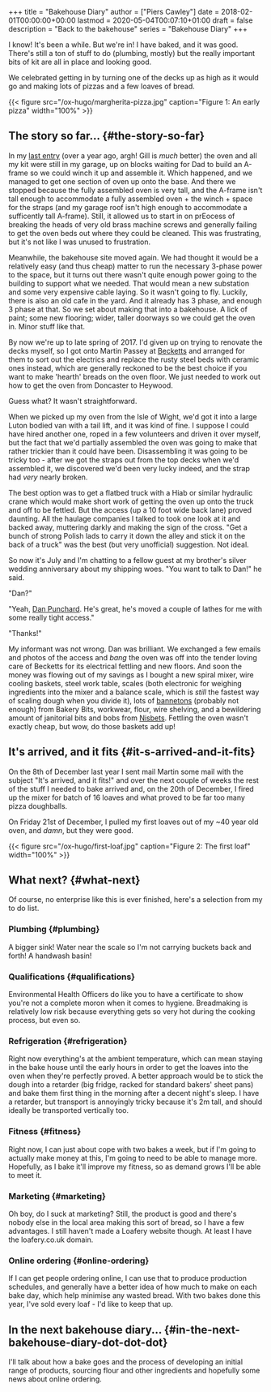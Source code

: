 +++
title = "Bakehouse Diary"
author = ["Piers Cawley"]
date = 2018-02-01T00:00:00+00:00
lastmod = 2020-05-04T00:07:10+01:00
draft = false
description = "Back to the bakehouse"
series = "Bakehouse Diary"
+++

I know! It's been a while. But we're in! I have baked, and it was
good. There's still a ton of stuff to do (plumbing, mostly) but the
really important bits of kit are all in place and looking good.

We celebrated getting in by turning one of the decks up as high as it
would go and making lots of pizzas and a few loaves of bread.

{{< figure src="/ox-hugo/margherita-pizza.jpg" caption="Figure 1: An early pizza" width="100%" >}}

<!--more-->


## The story so far… {#the-story-so-far}

In my [last entry](/2016/11/11/taking-stock/) (over a year ago, argh! Gill is _much_ better) the
oven and all my kit were still in my garage, up on blocks waiting for
Dad to build an A-frame so we could winch it up and assemble it. Which
happened, and we managed to get one section of oven up onto the base.
And there we stopped because the fully assembled oven is very tall, and
the A-frame isn't tall enough to accommodate a fully assembled oven +
the winch + space for the straps (and my garage roof isn't high enough
to accommodate a sufficently tall A-frame). Still, it allowed us to
start in on prEocess of breaking the heads of very old brass
machine screws and generally failing to get the oven beds out where
they could be cleaned. This was frustrating, but it's not like I was
unused to frustration.

Meanwhile, the bakehouse site moved again. We had thought it would be
a relatively easy (and thus cheap) matter to run the necessary 3-phase
power to the space, but it turns out there wasn't quite enough power
going to the building to support what we needed. That would mean a new
substation and some very expensive cable laying. So it wasn't going to
fly. Luckily, there is also an old cafe in the yard. And it already has 3
phase, and enough 3 phase at that. So we set about making that into a
bakehouse. A lick of paint; some new flooring; wider, taller doorways
so we could get the oven in. Minor stuff like that.

By now we're up to late spring of 2017. I'd given up on trying to
renovate the decks myself, so I got onto Martin Passey at [Becketts](http://becketts.co.uk/) and
arranged for them to sort out the electrics and replace the rusty
steel beds with ceramic ones instead, which are generally reckoned to
be the best choice if you want to make 'hearth' breads on the oven
floor. We just needed to work out how to get the oven from Doncaster
to Heywood.

Guess what? It wasn't straightforward.

When we picked up my oven from the Isle of Wight, we'd got it into a
large Luton bodied van with a tail lift, and it was kind of fine. I
suppose I could have hired another one, roped in a few volunteers and
driven it over myself, but the fact that we'd partially assembled the
oven was going to make that rather trickier than it could have been.
Disassembling it was going to be tricky too - after we got the straps
out from the top decks when we'd assembled it, we discovered we'd been
very lucky indeed, and the strap had _very_ nearly broken.

The best option was to get a flatbed truck with a Hiab or similar
hydraulic crane which would make short work of getting the oven up
onto the truck and off to be fettled. But the access (up a 10 foot
wide back lane) proved daunting. All the haulage companies I talked to
took one look at it and backed away, muttering darkly and making the
sign of the cross. "Get a bunch of strong Polish lads to carry it down
the alley and stick it on the back of a truck" was the best (but very
unofficial) suggestion. Not ideal.

So now it's July and I'm chatting to a fellow guest at my brother's
silver wedding anniversary about my shipping woes. "You want to talk
to Dan!" he said.

"Dan?"

"Yeah, [Dan Punchard](http://www.danpunchard.co.uk/). He's great, he's moved a couple of lathes for me
with some really tight access."

"Thanks!"

My informant was not wrong. Dan was brilliant. We exchanged a few
emails and photos of the access and _bang_ the oven was off into the
tender loving care of Becketts for its electrical fettling and new
floors. And soon the money was flowing out of my savings as I bought a
new spiral mixer, wire cooling baskets, steel work table, scales (both
electronic for weighing ingredients into the mixer and a balance
scale, which is _still_ the fastest way of scaling dough when you
divide it), lots of [bannetons](https://www.bakerybits.co.uk/bakery-equipment/proving-baskets-and-cloths/wicker-baskets/heavy-duty.html) (probably not enough) from Bakery Bits,
workwear, flour, wire shelving, and a bewildering amount of janitorial
bits and bobs from [Nisbets](https://nisbets.co.uk/). Fettling the oven wasn't exactly cheap,
but wow, do those baskets add up!


## It's arrived, and it fits {#it-s-arrived-and-it-fits}

On the 8th of December last year I sent mail Martin some mail with the
subject "It's arrived, and it fits!" and over the next couple of weeks
the rest of the stuff I needed to bake arrived and, on the 20th of
December, I fired up the mixer for batch of 16 loaves and what proved
to be far too many pizza doughballs.

On Friday 21st of December, I pulled my first loaves out of my ~40
year old oven, and _damn_, but they were good.

{{< figure src="/ox-hugo/first-loaf.jpg" caption="Figure 2: The first loaf" width="100%" >}}


## What next? {#what-next}

Of course, no enterprise like this is ever finished, here's a
selection from my to do list.


### Plumbing {#plumbing}

A bigger sink! Water near the scale so I'm not carrying buckets
back and forth! A handwash basin!


### Qualifications {#qualifications}

Environmental Health Officers do like you to have a certificate
to show you're not a complete moron when it comes to hygiene.
Breadmaking is relatively low risk because everything gets so
very hot during the cooking process, but even so.


### Refrigeration {#refrigeration}

Right now everything's at the ambient temperature, which can mean
staying in the bake house until the early hours in order to get
the loaves into the oven when they're perfectly proved. A better
approach would be to stick the dough into a retarder (big
fridge, racked for standard bakers' sheet pans) and bake them
first thing in the morning after a decent night's sleep. I have a
retarder, but transport is annoyingly tricky because it's 2m
tall, and should ideally be transported vertically too.


### Fitness {#fitness}

Right now, I can just about cope with two bakes a week, but if
I'm going to actually make money at this, I'm going to need to be
able to manage more. Hopefully, as I bake it'll improve my
fitness, so as demand grows I'll be able to meet it.


### Marketing {#marketing}

Oh boy, do I suck at marketing? Still, the product is good and
there's nobody else in the local area making this sort of bread,
so I have a few advantages. I still haven't made a Loafery
website though. At least I have the loafery.co.uk domain.


### Online ordering {#online-ordering}

If I can get people ordering online, I can use that to produce
production schedules, and generally have a better idea of how
much to make on each bake day, which help minimise any wasted
bread. With two bakes done this year, I've sold every loaf - I'd
like to keep that up.


## In the next bakehouse diary... {#in-the-next-bakehouse-diary-dot-dot-dot}

I'll talk about how a bake goes and the process of developing an
initial range of products, sourcing flour and other ingredients
and hopefully some news about online ordering.
